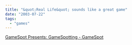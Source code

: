 ```yaml
---
title: "&quot;Real Life&quot; sounds like a great game"
date: "2003-07-22"
tags: 
  - "games"
---
```


[GameSpot Presents: GameSpotting - GameSpot](http://www.gamespot.com/gamespot/features/all/gamespotting/071103minusworld/1.html "GameSpot Presents: GameSpotting - GameSpot")

